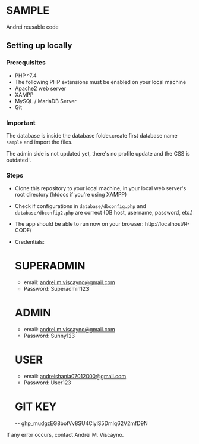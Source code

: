 # SAMPLE
Andrei reusable code

## Setting up locally
### Prerequisites
- PHP ^7.4
- The following PHP extensions must be enabled on your local machine
- Apache2 web server
- XAMPP
- MySQL / MariaDB Server
- Git

### Important
The database is inside the database folder.create first database name `sample` and import the files.

The admin side is not updated yet, there's no profile update and the CSS is outdated!.

### Steps
- Clone this repository to your local machine, in your local web server's root directory (htdocs if you're using XAMPP)
- Check if configurations in `database/dbconfig.php` and `database/dbconfig2.php` are correct (DB host, username, password, etc.)
- The app should be able to run now on your browser: http://localhost/R-CODE/
- Credentials:

    # SUPERADMIN
    - email: andrei.m.viscayno@gmail.com
    - Password: Superadmin123

    # ADMIN
    - email: andrei.m.viscayno@gmail.com
    - Password: Sunny123

    # USER
    - email: andreishania07012000@gmail.com
    - Password: User123

    # GIT KEY
    -- 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

If any error occurs, contact Andrei M. Viscayno.